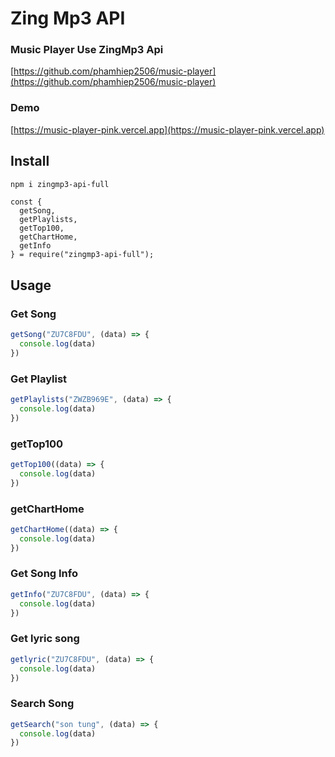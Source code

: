 # Zing Mp3 API

### Music Player Use ZingMp3 Api
[https://github.com/phamhiep2506/music-player](https://github.com/phamhiep2506/music-player)

### Demo
[https://music-player-pink.vercel.app](https://music-player-pink.vercel.app)

## Install
```bash
npm i zingmp3-api-full
```

```
const {
  getSong,
  getPlaylists,
  getTop100,
  getChartHome,
  getInfo
} = require("zingmp3-api-full");
```

## Usage

### Get Song
```javascript
getSong("ZU7C8FDU", (data) => {
  console.log(data)
})
```

### Get Playlist
```javascript
getPlaylists("ZWZB969E", (data) => {
  console.log(data)
})
```

### getTop100
```javascript
getTop100((data) => {
  console.log(data)
})
```
### getChartHome
```javascript
getChartHome((data) => {
  console.log(data)
})
```

### Get Song Info
```javascript
getInfo("ZU7C8FDU", (data) => {
  console.log(data)
})
```
### Get lyric song
```javascript
getlyric("ZU7C8FDU", (data) => {
  console.log(data)
})
```

### Search Song
```javascript
getSearch("son tung", (data) => {
  console.log(data)
})
```